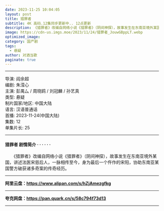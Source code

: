 ```yaml
---
date: 2023-11-25 10:04:05
layout: post
title: 猎罪者
subtitle: 4K 高码.12集同步更新中.. 12点更新
description: 《猎罪者》改编自网络小说《猎罪者》（阴间神探），故事发生在东南亚境外某国，讲述法医宋慈后人，一脉相传至今，身为最后一个仵作的宋阳，协助东南亚某国警方破获诸多奇案的传奇经历...
image: https://cdn-us.imgs.moe/2023/11/24/猎罪者_JouwGBppLT.webp
optimized_image: 
category: 国产剧
tags:
  - 悬疑
author: 对酒当歌
paginate: true
---
```


---

导演: 阎余超  
编剧: 朱滢心  
主演: 彭禺厶 / 周晓鸥 / 刘冠麟 / 孙艺真  
类型: 悬疑  
制片国家/地区: 中国大陆  
语言: 汉语普通话  
首播: 2023-11-24(中国大陆)  
集数: 12  
单集片长: 25  

---

#### 猎罪者 剧情简介 · · · · · ·

　　《猎罪者》改编自网络小说《猎罪者》（阴间神探），故事发生在东南亚境外某国，讲述法医宋慈后人，一脉相传至今，身为最后一个仵作的宋阳，协助东南亚某国警方破获诸多奇案的传奇经历。

---

**阿里云盘：<https://www.alipan.com/s/hZjAmezgfkg>**

---

**夸克网盘：<https://pan.quark.cn/s/58c794f73d13>**

---
